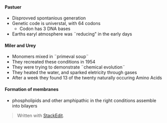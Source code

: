 #### Pastuer
 - Disprovved spontanious generation
 - Genetic code is universtal, with 64 codons
	 - Codon has 3 DNA bases
 - Earths earyl atmosphere was ¨reducing" in the early days
#### Miler and Urey
 - Monomers mixed in ¨primeval soup¨
 - They recreated these conditions in 1954
 - They were trying to demonstrate ¨chemical evolution¨
 - They heated the water, and sparked eletricity through gases
 - After a week they found 13 of the twenty naturally occuring Amino Acids
#### Formation of membranes
 - phospholipids and other amphipathic in the right conditions assemble into bilayers


> Written with [StackEdit](https://stackedit.io/).
<!--stackedit_data:
eyJoaXN0b3J5IjpbNTExNjk1ODIzLDM0MDAxNTkxMCwtNDg3Mj
Y4ODddfQ==
-->
